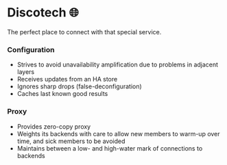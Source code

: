 # Discotech :globe_with_meridians: 
The perfect place to connect with that special service.

### Configuration
* Strives to avoid unavailability amplification due to problems in adjacent layers
* Receives updates from an HA store
* Ignores sharp drops (false-deconfiguration)
* Caches last known good results

### Proxy
* Provides zero-copy proxy
* Weights its backends with care to allow new members to warm-up over time, and sick members to be avoided
* Maintains between a low- and high-water mark of connections to backends
